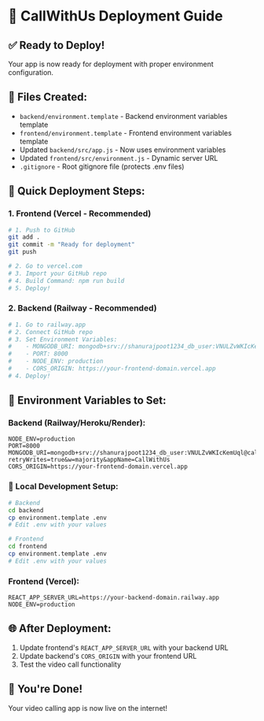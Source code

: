 # 🚀 CallWithUs Deployment Guide

## ✅ Ready to Deploy!

Your app is now ready for deployment with proper environment configuration.

## 📁 Files Created:
- `backend/environment.template` - Backend environment variables template
- `frontend/environment.template` - Frontend environment variables template
- Updated `backend/src/app.js` - Now uses environment variables
- Updated `frontend/src/environment.js` - Dynamic server URL
- `.gitignore` - Root gitignore file (protects .env files)

## 🎯 Quick Deployment Steps:

### 1. Frontend (Vercel - Recommended)
```bash
# 1. Push to GitHub
git add .
git commit -m "Ready for deployment"
git push

# 2. Go to vercel.com
# 3. Import your GitHub repo
# 4. Build Command: npm run build
# 5. Deploy!
```

### 2. Backend (Railway - Recommended)
```bash
# 1. Go to railway.app
# 2. Connect GitHub repo
# 3. Set Environment Variables:
#    - MONGODB_URI: mongodb+srv://shanurajpoot1234_db_user:VNULZvWKIcKemUql@callwithus.hkkiobo.mongodb.net/?retryWrites=true&w=majority&appName=CallWithUs
#    - PORT: 8000
#    - NODE_ENV: production
#    - CORS_ORIGIN: https://your-frontend-domain.vercel.app
# 4. Deploy!
```

## 🔧 Environment Variables to Set:

### Backend (Railway/Heroku/Render):
```
NODE_ENV=production
PORT=8000
MONGODB_URI=mongodb+srv://shanurajpoot1234_db_user:VNULZvWKIcKemUql@callwithus.hkkiobo.mongodb.net/?retryWrites=true&w=majority&appName=CallWithUs
CORS_ORIGIN=https://your-frontend-domain.vercel.app
```

### 📝 Local Development Setup:
```bash
# Backend
cd backend
cp environment.template .env
# Edit .env with your values

# Frontend  
cd frontend
cp environment.template .env
# Edit .env with your values
```

### Frontend (Vercel):
```
REACT_APP_SERVER_URL=https://your-backend-domain.railway.app
NODE_ENV=production
```

## 🌐 After Deployment:
1. Update frontend's `REACT_APP_SERVER_URL` with your backend URL
2. Update backend's `CORS_ORIGIN` with your frontend URL
3. Test the video call functionality

## 🎉 You're Done!
Your video calling app is now live on the internet!
